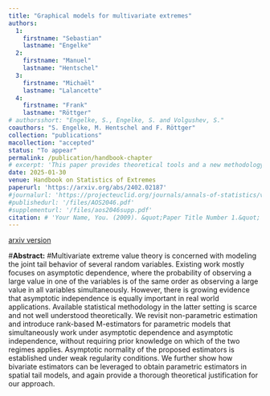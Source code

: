 ```yaml
---
title: "Graphical models for multivariate extremes"
authors:
  1:
    firstname: "Sebastian"
    lastname: "Engelke"
  2:
    firstname: "Manuel"
    lastname: "Hentschel"
  3:
    firstname: "Michaël"
    lastname: "Lalancette"
  4:
    firstname: "Frank"
    lastname: "Röttger"
# authorsshort: "Engelke, S., Engelke, S. and Volgushev, S."
coauthors: "S. Engelke, M. Hentschel and F. Röttger"
collection: "publications"
macollection: "accepted"
status: "To appear"
permalink: /publication/handbook-chapter
# excerpt: 'This paper provides theoretical tools and a new methodology to fit flexible bivariate and spatial tail dependence models that include both asymptotic dependence and independence.'
date: 2025-01-30
venue: Handbook on Statistics of Extremes
paperurl: 'https://arxiv.org/abs/2402.02187'
#journalurl: 'https://projecteuclid.org/journals/annals-of-statistics/volume-49/issue-5/Rank-based-estimation-under-asymptotic-dependence-and-independence-with-applications/10.1214/20-AOS2046.full'
#publishedurl: '/files/AOS2046.pdf'
#supplementurl: '/files/aos2046supp.pdf'
citation: # 'Your Name, You. (2009). &quot;Paper Title Number 1.&quot; <i>Journal 1</i>. 1(1).'
---
```

[arxiv version](https://arxiv.org/abs/2008.03349)

#**Abstract:**
#Multivariate extreme value theory is concerned with modeling the joint tail behavior of several random variables. Existing work mostly focuses on asymptotic dependence, where the probability of observing a large value in one of the variables is of the same order as observing a large value in all variables simultaneously. However, there is growing evidence that asymptotic independence is equally important in real world applications. Available statistical methodology in the latter setting is scarce and not well understood theoretically. We revisit non-parametric estimation and introduce rank-based M-estimators for parametric models that simultaneously work under asymptotic dependence and asymptotic independence, without requiring prior knowledge on which of the two regimes applies. Asymptotic normality of the proposed estimators is established under weak regularity conditions. We further show how bivariate estimators can be leveraged to obtain parametric estimators in spatial tail models, and again provide a thorough theoretical justification for our approach.
